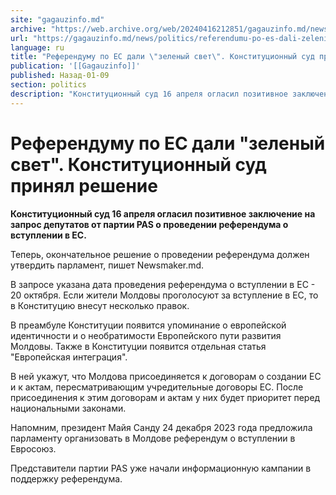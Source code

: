 ```yaml
---
site: "gagauzinfo.md"
archive: "https://web.archive.org/web/20240416212851/gagauzinfo.md/news/politics/referendumu-po-es-dali-zelenii-svet-konstitutsionnii-sud-prinyal-reshenie"
url: "https://gagauzinfo.md/news/politics/referendumu-po-es-dali-zelenii-svet-konstitutsionnii-sud-prinyal-reshenie"
language: ru
title: "Референдуму по ЕС дали \"зеленый свет\". Конституционный суд принял решение"
publication: '[[Gagauzinfo]]'
published: Назад-01-09
section: politics
description: "Конституционный суд 16 апреля огласил позитивное заключение на запрос депутатов от партии PAS о проведении референдума о вступлении в ЕС."
---
```


# Референдуму по ЕС дали "зеленый свет". Конституционный суд принял решение

**Конституционный суд 16 апреля огласил позитивное заключение на запрос депутатов от партии PAS о проведении референдума о вступлении в ЕС.**

Теперь, окончательное решение о проведении референдума должен утвердить парламент, пишет Newsmaker.md.

В запросе указана дата проведения референдума о вступлении в ЕС - 20 октября. Если жители Молдовы проголосуют за вступление в ЕС, то в Конституцию внесут несколько правок.

В преамбуле Конституции появится упоминание о европейской идентичности и о необратимости Европейского пути развития Молдовы. Также в Конституции появится отдельная статья "Европейская интеграция".

В ней укажут, что Молдова присоединяется к договорам о создании ЕС и к актам, пересматривающим учредительные договоры ЕС. После присоединения к этим договорам и актам у них будет приоритет перед национальными законами.

Напомним, президент Майя Санду 24 декабря 2023 года предложила парламенту организовать в Молдове референдум о вступлении в Евросоюз.

Представители партии PAS уже начали информационную кампании в поддержку референдума.